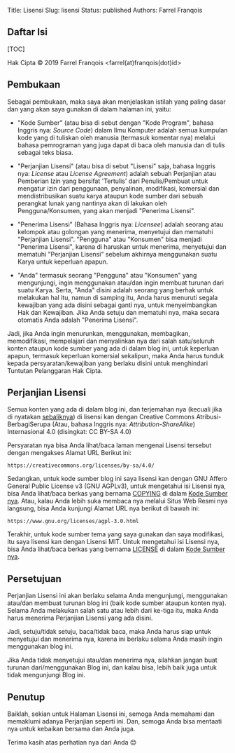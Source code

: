 Title: Lisensi
Slug: lisensi
Status: published
Authors: Farrel Franqois

## Daftar Isi
[TOC]

Hak Cipta &copy; 2019 Farrel Franqois &lt;farrel(at)franqois(dot)id&gt;

## Pembukaan
Sebagai pembukaan, maka saya akan menjelaskan istilah yang paling dasar dan yang akan saya gunakan di dalam halaman ini, yaitu:

- "Kode Sumber" (atau bisa di sebut dengan "Kode Program", bahasa Inggris nya: _Source Code_) dalam Ilmu Komputer adalah semua kumpulan kode yang di tuliskan oleh manusia (termasuk komentar nya) melalui bahasa pemrograman yang juga dapat di baca oleh manusia dan di tulis sebagai teks biasa.

- "Perjanjian Lisensi" (atau bisa di sebut "Lisensi" saja, bahasa Inggris nya: *License* atau *License Agreement*) adalah sebuah Perjanjian atau Pemberian Izin yang bersifat 'Tertulis' dari Penulis/Pembuat untuk mengatur izin dari penggunaan, penyalinan, modifikasi, komersial dan mendistribusikan suatu karya ataupun kode sumber dari sebuah perangkat lunak yang nantinya akan di lakukan oleh Pengguna/Konsumen, yang akan menjadi "Penerima Lisensi".

- "Penerima Lisensi" (Bahasa Inggris nya: *Licensee*) adalah seorang atau kelompok atau golongan yang menerima, menyetujui dan mematuhi "Perjanjian Lisensi". "Pengguna" atau "Konsumen" bisa menjadi "Penerima Lisensi", karena di haruskan untuk menerima, menyetujui dan mematuhi "Perjanjian Lisensi" sebelum akhirnya menggunakan suatu Karya untuk keperluan apapun.

- "Anda" termasuk seorang "Pengguna" atau "Konsumen" yang mengunjungi, ingin menggunakan atau/dan ingin membuat turunan dari suatu Karya. Serta, "Anda" disini adalah seorang yang berhak untuk melakukan hal itu, namun di samping itu, Anda harus menuruti segala kewajiban yang ada disini sebagai ganti nya, untuk menyeimbangkan Hak dan Kewajiban. Jika Anda setuju dan mematuhi nya, maka secara otomatis Anda adalah "Penerima Lisensi".

Jadi, jika Anda ingin menurunkan, menggunakan, membagikan, memodifikasi, mempelajari dan menyalinkan nya dari salah satu/seluruh konten ataupun kode sumber yang ada di dalam blog ini, untuk keperluan apapun, termasuk keperluan komersial sekalipun, maka Anda harus tunduk kepada persyaratan/kewajiban yang berlaku disini untuk menghindari Tuntutan Pelanggaran Hak Cipta.

## Perjanjian Lisensi
Semua konten yang ada di dalam blog ini, dan terjemahan nya (kecuali jika di nyatakan [sebaliknya]({filename}/pages/ketentuan-hukum-dan-sanggahan.md)) di lisensi kan dengan Creative Commons Atribusi-BerbagiSerupa (Atau, bahasa Inggris nya: *Attribution-ShareAlike*) Internasional 4.0 (disingkat: CC BY-SA 4.0)

Persyaratan nya bisa Anda lihat/baca laman mengenai Lisensi tersebut dengan mengakses Alamat URL Berikut ini:

```text
https://creativecommons.org/licenses/by-sa/4.0/
```

Sedangkan, untuk kode sumber blog ini saya lisensi kan dengan GNU Affero General Public License v3 (GNU AGPLv3), untuk mengetahui isi Lisensi nya, bisa Anda lihat/baca berkas yang bernama [COPYING](https://github.com/FarrelF/FarrelF-Blog/blob/master/COPYING) di dalam [Kode Sumber nya](https://github.com/FarrelF/FarrelF-Blog). Atau, kalau Anda lebih suka membaca nya melalui Situs Web Resmi nya langsung, bisa Anda kunjungi Alamat URL nya berikut di bawah ini:

```text
https://www.gnu.org/licenses/agpl-3.0.html
```

Terakhir, untuk kode sumber tema yang saya gunakan dan saya modifikasi, itu saya lisensi kan dengan Lisensi MIT. Untuk mengetahui isi Lisensi nya, bisa Anda lihat/baca berkas yang bernama [LICENSE](https://github.com/FarrelF/Modified-Flex/blob/master/LICENSE) di dalam [Kode Sumber nya](https://github.com/FarrelF/Modified-Flex).


## Persetujuan
Perjanjian Lisensi ini akan berlaku selama Anda mengunjungi, menggunakan atau/dan membuat turunan blog ini (baik kode sumber ataupun konten nya). Selama Anda melakukan salah satu atau lebih dari ke-tiga itu, maka Anda harus menerima Perjanjian Lisensi yang ada disini.

Jadi, setuju/tidak setuju, baca/tidak baca, maka Anda harus siap untuk menyetujui dan menerima nya, karena ini berlaku selama Anda masih ingin menggunakan blog ini.

Jika Anda tidak menyetujui atau/dan menerima nya, silahkan jangan buat turunan dari/menggunakan Blog ini, dan kalau bisa, lebih baik juga untuk tidak mengunjungi Blog ini.

## Penutup
Baiklah, sekian untuk Halaman Lisensi ini, semoga Anda memahami dan memaklumi adanya Perjanjian seperti ini. Dan, semoga Anda bisa mentaati nya untuk kebaikan bersama dan Anda juga.

Terima kasih atas perhatian nya dari Anda :blush:
